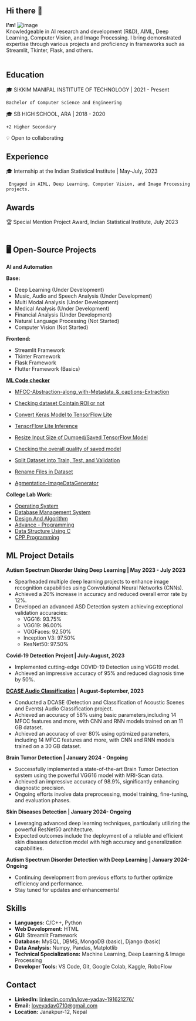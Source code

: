 ## Hi there 👋
**I'm!**
![image](https://github.com/love-0710/love-0710/assets/123236986/966a40a0-bd16-4378-aa45-c2c1c65f1e46) <br />
Knowledgeable in AI research and development (R&D), AIML, Deep Learning, Computer Vision, and Image Processing. I bring demonstrated expertise through various projects and proficiency in frameworks such as Streamlit, Tkinter, Flask, and others. <br /> <br />


## Education

🎓 SIKKIM MANIPAL INSTITUTE OF TECHNOLOGY | 2021 - Present

    Bachelor of Computer Science and Engineering

🎓 SB HIGH SCHOOL, ARA | 2018 - 2020

    +2 Higher Secondary

💡 Open to collaborating

## Experience

🎓 Internship at the Indian Statistical Institute | May-July, 2023

     Engaged in AIML, Deep Learning, Computer Vision, and Image Processing projects.

 
## Awards

🏆 Special Mention Project Award, Indian Statistical Institute, July 2023 <br /> <br />
      

## 🖥️ Open-Source Projects <br />
**AI and Automation**

**Base:**

   * Deep Learning (Under Development) <br />
   * Music, Audio and Speech Analysis (Under Development) <br />
   * Multi Modal Analysis (Under Development) <br />
   * Medical Analysis (Under Development) <br />
   * Financial Analysis (Under Development) <br />
   * Natural Language Processing (Not Started) <br />
   * Computer Vision (Not Started) <br />

**Frontend:**

   * Streamlit Framework <br />
   * Tkinter Framework <br />
   * Flask Framework <br />
   * Flutter Framework (Basics) <br />

**[ML Code checker](https://github.com/love-0710/ML-data-checker-or-Modifier)**
- [MFCC-Abstraction-along_with-Metadata_&_captions-Extraction](https://github.com/love-0710/ML-data-checker-or-Modifier/blob/main/MFCC-Abstraction-and-Metadata-Extraction.py)
- [Checking dataset Cointain ROI or not](https://github.com/love-0710/ML-data-checker-or-Modifier/blob/main/dataset_roi_check.ipynb)

- [Convert Keras Model to TensorFlow Lite](https://github.com/love-0710/ML-data-checker-or-Modifier/blob/main/convert_keras_model_to_tflite.py)

- [TensorFlow Lite Inference](https://github.com/love-0710/ML-data-checker-or-Modifier/blob/main/tflite_inference.py)

- [Resize Input Size of Dumped/Saved TensorFlow Model](https://github.com/love-0710/ML-data-checker-or-Modifier/blob/main/changing_model_input_size.py) 

- [Checking the overall quality of saved model](https://github.com/love-0710/ML-data-checker-or-Modifier/blob/main/checking_overall_quality_of_saved_model.py) 

- [Split Dataset into Train, Test, and Validation](https://github.com/love-0710/ML-data-checker-or-Modifier/blob/main/spliting_dataset.py)
- [Rename Files in Dataset](https://github.com/love-0710/ML-data-checker-or-Modifier/blob/main/rename.py)
- [Agmentation-ImageDataGenerator](https://github.com/love-0710/ML-data-checker-or-Modifier/blob/main/Agumentation_image.py)
  
**College Lab Work:**

   * [Operating System](https://github.com/love-0710/Operating-System-Lab) <br />
   * [Database Management System](https://github.com/love-0710/Database-Management-System-DBMS--lab) <br />
   * [Design And Algorithm](https://github.com/love-0710/Design-And-Algorithm-lab) <br />
   * [Advance - Programming](https://github.com/love-0710/Advance-programming-lab) <br />
   * [Data Structure Using C](https://github.com/love-0710/Data-Structure-Using-C--lab) <br />
   * [CPP Programming](https://github.com/love-0710/CPP-programming) <br />


## ML Project Details

**Autism Spectrum Disorder Using Deep Learning | May 2023 - July 2023**

  *  Spearheaded multiple deep learning projects to enhance image recognition capabilities using Convolutional Neural Networks (CNNs). <br />
  *  Achieved a 20% increase in accuracy and reduced overall error rate by 12%. <br />
  *  Developed an advanced ASD Detection system achieving exceptional validation accuracies: <br />
      * VGG16: 93.75% <br/>
      * VGG19: 96.00% <br />
      * VGGFaces: 92.50% <br />
      * Inception V3: 97.50% <br />
      * ResNet50: 97.50% <br />


**Covid-19 Detection Project | July-August, 2023**

   * Implemented cutting-edge COVID-19 Detection using VGG19 model. <br />
   * Achieved an impressive accuracy of 95% and reduced diagnosis time by 50%. <br />


**[DCASE Audio Classification](https://github.com/love-0710/DCASE-Audio-Classification/tree/main) | August-September, 2023**

- Conducted a DCASE (Detection and Classification of Acoustic Scenes and Events) Audio Classification project.
- Achieved an accuracy of 58% using basic parameters,including 14 MFCC features and more, with CNN and RNN models trained on an 11 GB dataset.
- Achieved an accuracy of over 80% using optimized parameters, including 14 MFCC features and more, with CNN and RNN models trained on a 30 GB dataset.

**Brain Tumor Detection | January 2024 - Ongoing**

  *  Successfully implemented a state-of-the-art Brain Tumor Detection system using the powerful VGG16 model with MRI-Scan data. <br />
  *  Achieved an impressive accuracy of 98.9%, significantly enhancing diagnostic precision. <br />
  *  Ongoing efforts involve data preprocessing, model training, fine-tuning, and evaluation phases. <br />

**Skin Diseases Detection | January 2024- Ongoing**

   * Leveraging advanced deep learning techniques, particularly utilizing the powerful ResNet50 architecture. <br />
   * Expected outcomes include the deployment of a reliable and efficient skin diseases detection model with high accuracy and generalization capabilities. <br />

**Autism Spectrum Disorder Detection with Deep Learning | January 2024- Ongoing**

  *  Continuing development from previous efforts to further optimize efficiency and performance. <br />
  *  Stay tuned for updates and enhancements! <br />

## Skills

   * **Languages:** C/C++, Python <br/>
   * **Web Development:** HTML <br />
   * **GUI:** Streamlit Framework <br />
   * **Database:** MySQL, DBMS, MongoDB (basic), Django (basic) <br />
   * **Data Analysis:** Numpy, Pandas, Matplotlib <br />
   * **Technical Specializations:** Machine Learning, Deep Learning & Image Processing <br />
   * **Developer Tools:** VS Code, Git, Google Colab, Kaggle, RoboFlow <br />


## Contact

   * **LinkedIn:** [linkedin.com/in/love-yadav-191621276/](https://www.linkedin.com/in/love-yadav-191621276/) <br />
   * **Email:** loveyadav0710@gmail.com <br />
   * **Location:** Janakpur-12, Nepal <br />


